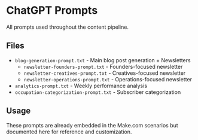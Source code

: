 # ChatGPT Prompts

All prompts used throughout the content pipeline.

## Files
- `blog-generation-prompt.txt` - Main blog post generation + Newsletters
  - `newsletter-founders-prompt.txt` - Founders-focused newsletter
  - `newsletter-creatives-prompt.txt` - Creatives-focused newsletter
  - `newsletter-operations-prompt.txt` - Operations-focused newsletter
- `analytics-prompt.txt` - Weekly performance analysis
- `occupation-categorization-prompt.txt` - Subscriber categorization

## Usage
These prompts are already embedded in the Make.com scenarios but documented here for reference and customization.
